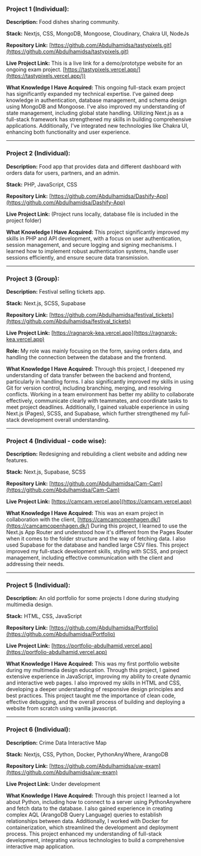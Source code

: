 ### Project 1 (Individual):

**Description:** Food dishes sharing community.

**Stack:** Nextjs, CSS,  MongoDB, Mongoose, Cloudinary, Chakra UI, NodeJs

**Repository Link:** [https://github.com/Abdulhamidsa/tastypixels.git](https://github.com/Abdulhamidsa/tastypixels.git)

**Live Project Link:** This is a live link for a demo/prototype website for an ongoing exam project.
[https://tastypixels.vercel.app/](https://tastypixels.vercel.app/))

**What Knowledge I Have Acquired:** This ongoing full-stack exam project has significantly expanded my technical expertise. I’ve gained deep knowledge in authentication, database management, and schema design using MongoDB and Mongoose. I've also improved my understanding of state management, including global state handling. Utilizing Next.js as a full-stack framework has strengthened my skills in building comprehensive applications. Additionally, I've integrated new technologies like Chakra UI, enhancing both functionality and user experience.




---

### Project 2 (Individual):

**Description:** Food app that provides data and different dashboard with orders data for users, partners, and an admin.

**Stack:** PHP, JavaScript, CSS

**Repository Link:** [https://github.com/Abdulhamidsa/Dashify-App](https://github.com/Abdulhamidsa/Dashify-App)

**Live Project Link:** (Project runs locally, database file is included in the project folder)

**What Knowledge I Have Acquired:** This project significantly improved my skills in PHP and API development, with a focus on user authentication, session management, and secure logging and signing mechanisms. I learned how to implement robust authentication systems, handle user sessions efficiently, and ensure secure data transmission.

---

### Project 3 (Group):

**Description:** Festival selling tickets app.

**Stack:** Next.js, SCSS, Supabase

**Repository Link:** [https://github.com/Abdulhamidsa/festival_tickets](https://github.com/Abdulhamidsa/festival_tickets)

**Live Project Link:** [https://ragnarok-kea.vercel.app](https://ragnarok-kea.vercel.app)

**Role:** My role was mainly focusing on the form, saving orders data, and handling the connection between the database and the frontend.

**What Knowledge I Have Acquired:** Through this project, I deepened my understanding of data transfer between the backend and frontend, particularly in handling forms. I also significantly improved my skills in using Git for version control, including branching, merging, and resolving conflicts. Working in a team environment has better my ability to collaborate effectively, communicate clearly with teammates, and coordinate tasks to meet project deadlines. Additionally, I gained valuable experience in using Next.js (Pages), SCSS, and Supabase, which further strengthened my full-stack development overall understanding.

---

### Project 4 (Individual - code wise):

**Description:** Redesigning and rebuilding a client website and adding new features.

**Stack:** Next.js, Supabase, SCSS

**Repository Link:** [https://github.com/Abdulhamidsa/Cam-Cam](https://github.com/Abdulhamidsa/Cam-Cam)

**Live Project Link:** [https://camcam.vercel.app](https://camcam.vercel.app)

**What Knowledge I Have Acquired:** This was an exam project in collaboration with the client, [https://camcamcopenhagen.dk/](https://camcamcopenhagen.dk/) During this project, I learned to use the Next.js App Router and understood how it's different from the Pages Router when it comes to the folder structure and the way of fetching data. I also used Supabase for the database and handled large CSV files. This project improved my full-stack development skills, styling with SCSS, and project management, including effective communication with the client and addressing their needs.

---

### Project 5 (Individual):

**Description:** An old portfolio for some projects I done during studying multimedia design.

**Stack:** HTML, CSS, JavaScript

**Repository Link:** [https://github.com/Abdulhamidsa/Portfolio](https://github.com/Abdulhamidsa/Portfolio)

**Live Project Link:** [https://portfolio-abdulhamid.vercel.app](https://portfolio-abdulhamid.vercel.app)

**What Knowledge I Have Acquired:** This was my first portfolio website during my multimedia design education. Through this project, I gained extensive experience in JavaScript, improving my ability to create dynamic and interactive web pages. I also improved my skills in HTML and CSS, developing a deeper understanding of responsive design principles and best practices. This project taught me the importance of clean code, effective debugging, and the overall process of building and deploying a website from scratch using vanilla javascript. 


---

### Project 6 (Individual):

**Description:** Crime Data Interactive Map

**Stack:** Nextjs, CSS, Python, Docker, PythonAnyWhere, ArangoDB

**Repository Link:** [https://github.com/Abdulhamidsa/uw-exam](https://github.com/Abdulhamidsa/uw-exam)

**Live Project Link:** Under development

**What Knowledge I Have Acquired:** Through this project I learned a lot about Python, including how to connect to a server using PythonAnywhere and fetch data to the database. I also gained experience in creating complex AQL (ArangoDB Query Language) queries to establish relationships between data. Additionally, I worked with Docker for containerization, which streamlined the development and deployment process. This project enhanced my understanding of full-stack development, integrating various technologies to build a comprehensive interactive map application.

